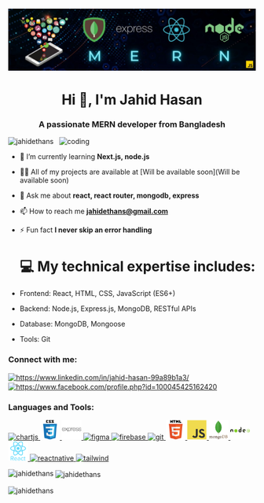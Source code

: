 ![logo](https://github.com/jahidethans/jahidethans/blob/main/51350239267_54560763e6_b.jpg)
<h1 align="center">Hi 👋, I'm Jahid Hasan</h1>
<h3 align="center">A passionate MERN developer from Bangladesh</h3>

<img align="right" alt= "coding" width="400" src="https://giphy.com/embed/LS2WElet7iL31i3bxh">

<p align="left"> <img src="https://komarev.com/ghpvc/?username=jahidethans&label=Profile%20views&color=0e75b6&style=flat" alt="jahidethans" /> </p>

- 🌱 I’m currently learning **Next.js, node.js**

- 👨‍💻 All of my projects are available at [Will be available soon](Will be available soon)

- 💬 Ask me about **react, react router, mongodb, express**

- 📫 How to reach me **jahidethans@gmail.com**

- ⚡ Fun fact **I never skip an error handling**

   <h1> 💻 My technical expertise includes:</h1>
- Frontend: React, HTML, CSS, JavaScript (ES6+)
- Backend: Node.js, Express.js, MongoDB, RESTful APIs
- Database: MongoDB, Mongoose
- Tools: Git


<h3 align="left">Connect with me:</h3>
<p align="left">
<a href="https://linkedin.com/in/https://www.linkedin.com/in/jahid-hasan-99a89b1a3/" target="blank"><img align="center" src="https://raw.githubusercontent.com/rahuldkjain/github-profile-readme-generator/master/src/images/icons/Social/linked-in-alt.svg" alt="https://www.linkedin.com/in/jahid-hasan-99a89b1a3/" height="30" width="40" /></a>
<a href="https://fb.com/https://www.facebook.com/profile.php?id=100045425162420" target="blank"><img align="center" src="https://raw.githubusercontent.com/rahuldkjain/github-profile-readme-generator/master/src/images/icons/Social/facebook.svg" alt="https://www.facebook.com/profile.php?id=100045425162420" height="30" width="40" /></a>
</p>

<h3 align="left">Languages and Tools:</h3>
<p align="left"> <a href="https://www.chartjs.org" target="_blank" rel="noreferrer"> <img src="https://www.chartjs.org/media/logo-title.svg" alt="chartjs" width="40" height="40"/> </a> <a href="https://www.w3schools.com/css/" target="_blank" rel="noreferrer"> <img src="https://raw.githubusercontent.com/devicons/devicon/master/icons/css3/css3-original-wordmark.svg" alt="css3" width="40" height="40"/> </a> <a href="https://expressjs.com" target="_blank" rel="noreferrer"> <img src="https://raw.githubusercontent.com/devicons/devicon/master/icons/express/express-original-wordmark.svg" alt="express" width="40" height="40"/> </a> <a href="https://www.figma.com/" target="_blank" rel="noreferrer"> <img src="https://www.vectorlogo.zone/logos/figma/figma-icon.svg" alt="figma" width="40" height="40"/> </a> <a href="https://firebase.google.com/" target="_blank" rel="noreferrer"> <img src="https://www.vectorlogo.zone/logos/firebase/firebase-icon.svg" alt="firebase" width="40" height="40"/> </a> <a href="https://git-scm.com/" target="_blank" rel="noreferrer"> <img src="https://www.vectorlogo.zone/logos/git-scm/git-scm-icon.svg" alt="git" width="40" height="40"/> </a> <a href="https://www.w3.org/html/" target="_blank" rel="noreferrer"> <img src="https://raw.githubusercontent.com/devicons/devicon/master/icons/html5/html5-original-wordmark.svg" alt="html5" width="40" height="40"/> </a> <a href="https://developer.mozilla.org/en-US/docs/Web/JavaScript" target="_blank" rel="noreferrer"> <img src="https://raw.githubusercontent.com/devicons/devicon/master/icons/javascript/javascript-original.svg" alt="javascript" width="40" height="40"/> </a> <a href="https://www.mongodb.com/" target="_blank" rel="noreferrer"> <img src="https://raw.githubusercontent.com/devicons/devicon/master/icons/mongodb/mongodb-original-wordmark.svg" alt="mongodb" width="40" height="40"/> </a> <a href="https://nodejs.org" target="_blank" rel="noreferrer"> <img src="https://raw.githubusercontent.com/devicons/devicon/master/icons/nodejs/nodejs-original-wordmark.svg" alt="nodejs" width="40" height="40"/> </a> <a href="https://reactjs.org/" target="_blank" rel="noreferrer"> <img src="https://raw.githubusercontent.com/devicons/devicon/master/icons/react/react-original-wordmark.svg" alt="react" width="40" height="40"/> </a> <a href="https://reactnative.dev/" target="_blank" rel="noreferrer"> <img src="https://reactnative.dev/img/header_logo.svg" alt="reactnative" width="40" height="40"/> </a> <a href="https://tailwindcss.com/" target="_blank" rel="noreferrer"> <img src="https://www.vectorlogo.zone/logos/tailwindcss/tailwindcss-icon.svg" alt="tailwind" width="40" height="40"/> </a> </p>

<p><img align="left" src="https://github-readme-stats.vercel.app/api/top-langs?username=jahidethans&show_icons=true&locale=en&layout=compact" alt="jahidethans" /></p>

<p>&nbsp;<img align="center" src="https://github-readme-stats.vercel.app/api?username=jahidethans&show_icons=true&locale=en" alt="jahidethans" /></p>



<p><img align="center" src="https://github-readme-streak-stats.herokuapp.com/?user=jahidethans&" alt="jahidethans" /></p>

